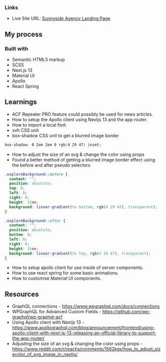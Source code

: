 ### Links
- Live Site URL: [Sunnyside Agency Landing Page](https://sunnyside-agency-landing-page-brandtrump.vercel.app/)

## My process

### Built with

- Semantic HTML5 markup
- SCSS
- Next.js 13
- Material UI
- Apollo
- React Spring

## Learnings
- ACF Repeater PRO feature could possibly be used for news articles.
- How to setup the Apollo client using Nextjs 13 and the app router.
- How to import a local font.
- svh CSS unit
- box-shadow CSS unit to get a blurred image border
```css
box-shadow: 0 2em 2em 0 rgb(4 29 47) inset;
```
- How to adjust the size of an svg & change the color using props
- Found a better method of getting a blurred image border effect using the before and after pseudo selectors
```css
.exploreBackground::before {
  content: "";
  position: absolute;
  top: 0;
  left: 0;
  right: 0;
  height: 15em;
  background: linear-gradient(to bottom, rgb(4 29 47), transparent);
}

.exploreBackground::after {
  content: "";
  position: absolute;
  bottom: 0;
  left: 0;
  right: 0;
  height: 15em;
  background: linear-gradient(to top, rgb(4 29 47), transparent);
}
```
- How to setup apollo client for use inside of server components.
- How to use react spring for some basic animations.
- How to customise Material UI components.

## Resources
- GraphQL connections - https://www.wpgraphql.com/docs/connections
- WPGraphQL for Advanced Custom Fields - https://github.com/wp-graphql/wp-graphql-acf
- Using Apollo client with Nextjs 13 - https://www.apollographql.com/blog/announcement/frontend/using-apollo-client-with-next-js-13-releasing-an-official-library-to-support-the-app-router/
- Adjusting the size of an svg & changing the color using props - https://www.reddit.com/r/reactjs/comments/1562kgx/how_to_adjust_sizecolor_of_svg_image_in_nextjs/
